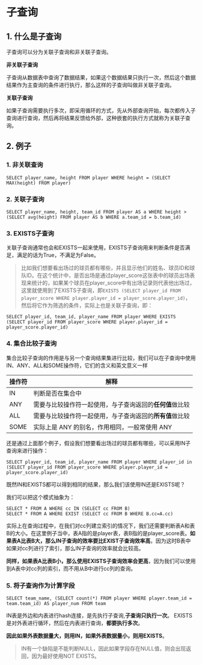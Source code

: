 # 子查询



## 1. 什么是子查询

子查询可以分为关联子查询和非关联子查询。

**非关联子查询**

子查询从数据表中查询了数据结果，如果这个数据结果只执行一次，然后这个数据结果作为主查询的条件进行执行，那么这样的子查询叫做非关联子查询。

**关联子查询**

如果子查询需要执行多次，即采用循环的方式，先从外部查询开始，每次都传入子查询进行查询，然后再将结果反馈给外部，这种嵌套的执行方式就称为关联子查询。



## 2. 例子

### 1. 非关联查询

```mysql
SELECT player_name, height FROM player WHERE height = (SELECT MAX(height) FROM player)
```



### 2. 关联子查询

```mysql
SELECT player_name, height, team_id FROM player AS a WHERE height > (SELECT avg(height) FROM player AS b WHERE a.team_id = b.team_id)
```



### 3. EXISTS子查询

关联子查询通常也会和EXISTS一起来使用，EXISTS子查询用来判断条件是否满足，满足的话为True，不满足为False。

> 比如我们想要看出场过的球员都有哪些，并且显示他们的姓名、球员ID和球队ID。在这个统计中，是否出场是通过player_score这张表中的球员出场表现来统计的，如果某个球员在player_score中有出场记录则代表他出场过，这里就使用到了EXISTS子查询，即`EXISTS (SELECT player_id FROM player_score WHERE player.player_id = player_score.player_id)`，然后将它作为筛选的条件，实际上也是关联子查询，即：

```mysql
SELECT player_id, team_id, player_name FROM player WHERE EXISTS (SELECT player_id FROM player_score WHERE player.player_id = player_score.player_id)
```



### 4. 集合比较子查询

集合比较子查询的作用是与另一个查询结果集进行比较，我们可以在子查询中使用IN、ANY、ALL和SOME操作符，它们的含义和英文意义一样

| 操作符 | 解释                                                     |
| ------ | -------------------------------------------------------- |
| IN     | 判断是否在集合中                                         |
| ANY    | 需要与比较操作符一起使用，与子查询返回的**任何值**做比较 |
| ALL    | 需要与比较操作符一起使用，与子查询返回的**所有值**做比较 |
| SOME   | 实际上是 ANY 的别名，作用相同，一般常使用 ANY            |



还是通过上面那个例子，假设我们想要看出场过的球员都有哪些，可以采用IN子查询来进行操作：

```mysql
SELECT player_id, team_id, player_name FROM player WHERE player_id in (SELECT player_id FROM player_score WHERE player.player_id = player_score.player_id)
```



既然IN和EXISTS都可以得到相同的结果，那么我们该使用IN还是EXISTS呢？

我们可以把这个模式抽象为：

```mysql
SELECT * FROM A WHERE cc IN (SELECT cc FROM B)
SELECT * FROM A WHERE EXIST (SELECT cc FROM B WHERE B.cc=A.cc)
```

实际上在查询过程中，在我们对cc列建立索引的情况下，我们还需要判断表A和表B的大小。在这里例子当中，表A指的是player表，表B指的是player_score表。**如果表A比表B大，那么IN子查询的效率要比EXIST子查询效率高**，因为这时B表中如果对cc列进行了索引，那么IN子查询的效率就会比较高。

**同样，如果表A比表B小，那么使用EXISTS子查询效率会更高**，因为我们可以使用到A表中对cc列的索引，而不用从B中进行cc列的查询。



### 5. 将子查询作为计算字段

```mysql
SELECT team_name, (SELECT count(*) FROM player WHERE player.team_id = team.team_id) AS player_num FROM team
```

IN表是外边和内表进行hash连接，是先执行子查询,**子查询只执行一次**。
EXISTS是对外表进行循环，然后在内表进行查询，**都要执行多次**。

**因此如果外表数据量大，则用IN，如果外表数据量小，则用EXISTS**。

> IN有一个缺陷是不能判断NULL，因此如果字段存在NULL值，则会出现返回，因为最好使用NOT EXISTS。
